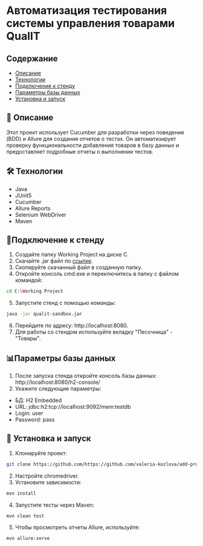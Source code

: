 
# Автоматизация тестирования системы управления товарами QualIT
## Содержание
- [Описание](#описание)
- [Технологии](#технологии)
- [Подключение к стенду](#подключение-к-стенду)
- [Параметры базы данных](#параметры-базы-данных)
- [Установка и запуск](#установка-и-запуск)

## 📄 Описание
Этот проект использует Cucumber для разработки через поведение (BDD) и Allure для создания отчетов о тестах. 
Он автоматизирует проверку функциональности добавления товаров в базу данных и предоставляет подробные отчеты о выполнении тестов.

## 🛠 Технологии
- Java
- JUnit5
- Cucumber
- Allure Reports
- Selenium WebDriver
- Maven

## 🔌Подключение к стенду
1. Создайте папку Working Project на диске C.
2. Скачайте .jar файл по [ссылке](https://drive.google.com/file/d/18bI8rR9uPjVUNbSPIXBs84qViW0_VFpg/view).
3. Скопируйте скачанный файл в созданную папку.
4. Откройте консоль cmd.exe и переключитесь в папку с файлом командой:
```bash
cd C:\Working Project
```
5. Запустите стенд с помощью команды:
```bash
java -jar qualit-sandbox.jar
```
6. Перейдите по адресу: http://localhost:8080.
7. Для работы со стендом используйте вкладку "Песочница" - "Товары".

## 📊Параметры базы данных
1. После запуска стенда откройте консоль базы данных: http://localhost:8080/h2-console/
2. Укажите следующие параметры:
- БД: H2 Embedded
- URL: jdbc:h2:tcp://localhost:9092/mem:testdb
- Login: user
- Password: pass

## 🚀 Установка и запуск
1. Клонируйте проект:
```bash
git clone https://github.com/https://github.com/valeria-kozlova/add-products-cucumber
```
2. Настройте chromedriver.
3. Установите зависимости:
```bash
mvn install
```
4. Запустите тесты через Maven:
```bash
mvn clean test
```
5. Чтобы просмотреть отчеты Allure, используйте:
```bash
mvn allure:serve
```

